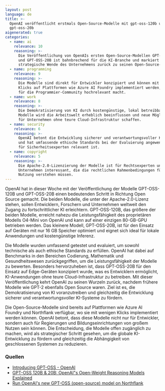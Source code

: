 ```yaml
---
layout: post
language: de
title: >-
  OpenAI veröffentlicht erstmals Open-Source-Modelle mit gpt-oss-120b und
  gpt-oss-20b
aigenerated: true
categories:
  - name: ai
    relevance: 10
    reasoning: >-
      Die Veröffentlichung von OpenAIs ersten Open-Source-Modellen GPT-OSS-120B
      und GPT-OSS-20B ist bahnbrechend für die KI-Branche und markiert eine
      strategische Wende des Unternehmens zurück zu seinen Open-Source-Wurzeln.
  - name: programming
    relevance: 9
    reasoning: >-
      Die Modelle sind direkt für Entwickler konzipiert und können mit wenigen
      Klicks auf Plattformen wie Azure AI Foundry implementiert werden, was sie
      für die Programmier-Community hochrelevant macht.
  - name: work
    relevance: 8
    reasoning: >-
      Die Demokratisierung von KI durch kostengünstige, lokal betreibbare
      Modelle wird die Arbeitswelt erheblich beeinflussen und neue Möglichkeiten
      für Unternehmen ohne teure Cloud-Infrastruktur schaffen.
  - name: security
    relevance: 6
    reasoning: >-
      OpenAI betont die Entwicklung sicherer und verantwortungsvoller KI-Systeme
      und hat umfassende ethische Standards bei der Evaluierung angewendet, was
      für Sicherheitsexperten relevant ist.
  - name: copyright
    relevance: 5
    reasoning: >-
      Die Apache-2.0-Lizenzierung der Modelle ist für Rechtsexperten und
      Unternehmen interessant, die die rechtlichen Rahmenbedingungen für die
      Nutzung verstehen müssen.
---
```


OpenAI hat in dieser Woche mit der Veröffentlichung der Modelle GPT-OSS-120B und GPT-OSS-20B einen bedeutenden Schritt in Richtung Open Source gemacht. Die beiden Modelle, die unter der Apache-2.0-Lizenz stehen, sollen Entwicklern, Forschern und Unternehmen weltweit den Zugang zu fortschrittlicher KI erleichtern. GPT-OSS-120B, das größere der beiden Modelle, erreicht nahezu die Leistungsfähigkeit des proprietären Modells O4-Mini von OpenAI und kann auf einer einzigen 80-GB-GPU betrieben werden. Das kleinere Modell, GPT-OSS-20B, ist für den Einsatz auf Geräten mit nur 16 GB Speicher optimiert und eignet sich ideal für lokale Anwendungen und kostengünstige Inferenz.

<!--more-->

Die Modelle wurden umfassend getestet und evaluiert, um sowohl technische als auch ethische Standards zu erfüllen. OpenAI hat dabei auf Benchmarks in den Bereichen Codierung, Mathematik und Gesundheitswesen zurückgegriffen, um die Leistungsfähigkeit der Modelle zu bewerten. Besonders hervorzuheben ist, dass GPT-OSS-20B für den Einsatz auf Edge-Geräten konzipiert wurde, was es Entwicklern ermöglicht, KI-Anwendungen ohne teure Cloud-Infrastruktur zu betreiben. Mit dieser Veröffentlichung kehrt OpenAI zu seinen Wurzeln zurück, nachdem frühere Modelle wie GPT-2 ebenfalls Open Source waren. Ziel ist es, die Demokratisierung von KI voranzutreiben und gleichzeitig die Entwicklung sicherer und verantwortungsvoller KI-Systeme zu fördern.

Die Open-Source-Modelle sind bereits auf Plattformen wie Azure AI Foundry und Northflank verfügbar, wo sie mit wenigen Klicks implementiert werden können. OpenAI betont, dass diese Modelle nicht nur für Entwickler, sondern auch für Regierungen und Bildungseinrichtungen von großem Nutzen sein können. Die Entscheidung, die Modelle offen zugänglich zu machen, wird als strategischer Schritt gesehen, um die globale KI-Entwicklung zu fördern und gleichzeitig die Abhängigkeit von geschlossenen Systemen zu reduzieren.

### Quellen
- [Introducing GPT-OSS - OpenAI](https://openai.com/index/introducing-gpt-oss/)
- [GPT-OSS 120B & 20B: OpenAI"s Open-Weight Reasoning Models Explained](https://medium.com/@servifyspheresolutions/gpt-oss-120b-20b-openais-open-weight-reasoning-models-explained-d43d7ad677f7)
- [Run OpenAI's new GPT-OSS (open-source) model on Northflank](https://northflank.com/blog/self-host-openai-gpt-oss-120b-open-source-chatgpt)
